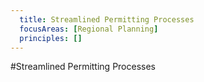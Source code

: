 ```yaml
---
  title: Streamlined Permitting Processes
  focusAreas: [Regional Planning]
  principles: []
---
```

#Streamlined Permitting Processes